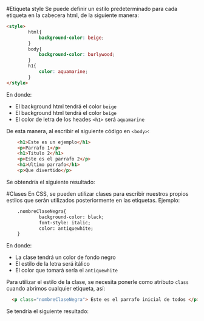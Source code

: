 #Etiqueta style
Se puede definir un estilo predeterminado para cada etiqueta en la cabecera html, de la siguiente manera:
```html
<style>
        html{
            background-color: beige;
        }
        body{
            background-color: burlywood;
        }
        h1{
            color: aquamarine;
        }
</style>
```
En donde:
- El background html tendrá el color `beige`
- El background html tendrá el color `beige`
- El color de letra de los heades `<h1>` será `aquamarine`

De esta manera, al escribir el siguiente código en `<body>`:

```html
    <h1>Este es un ejemplo</h1>
    <p>Parrafo 1</p>
    <h1>Titulo 2</h1>
    <p>Este es el parrafo 2</p>
    <h1>Ultimo parrafo</h1>
    <p>Que divertido</p>
```
Se obtendría el siguiente resultado:
![]()

#Clases 
En CSS, se pueden utilizar clases para escribir nuestros propios estilos que serán utilizados posteriormente en las etiquetas. Ejemplo:

```html
    .nombreClaseNegra{
            background-color: black;
            font-style: italic;
            color: antiquewhite;
    }
```
En donde:
- La clase tendrá un color de fondo negro
- El estilo de la letra será itálico
- El color que tomará sería el `antiquewhite`

Para utilizar el estilo de la clase, se necesita ponerle como atributo `class` cuando abrimos cualquier etiqueta, así:

```html
  <p class="nombreClaseNegra"> Este es el parrafo inicial de todos </p>
```
Se tendría el siguiente resultado:
![]()


